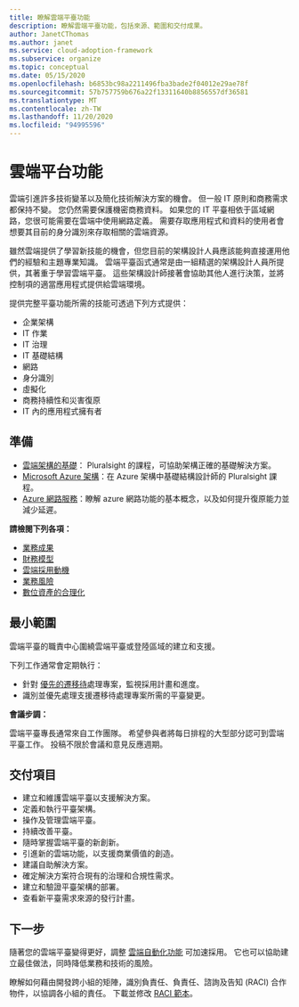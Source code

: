 ```yaml
---
title: 瞭解雲端平臺功能
description: 瞭解雲端平臺功能，包括來源、範圍和交付成果。
author: JanetCThomas
ms.author: janet
ms.service: cloud-adoption-framework
ms.subservice: organize
ms.topic: conceptual
ms.date: 05/15/2020
ms.openlocfilehash: b6853bc98a2211496fba3bade2f04012e29ae78f
ms.sourcegitcommit: 57b757759b676a22f13311640b8856557df36581
ms.translationtype: MT
ms.contentlocale: zh-TW
ms.lasthandoff: 11/20/2020
ms.locfileid: "94995596"
---
```

# <a name="cloud-platform-functions"></a>雲端平台功能

雲端引進許多技術變革以及簡化技術解決方案的機會。 但一般 IT 原則和商務需求都保持不變。 您仍然需要保護機密商務資料。 如果您的 IT 平臺相依于區域網路，您很可能需要在雲端中使用網路定義。 需要存取應用程式和資料的使用者會想要其目前的身分識別來存取相關的雲端資源。

雖然雲端提供了學習新技能的機會，但您目前的架構設計人員應該能夠直接運用他們的經驗和主題專業知識。 雲端平臺函式通常是由一組精選的架構設計人員所提供，其著重于學習雲端平臺。 這些架構設計師接著會協助其他人進行決策，並將控制項的適當應用程式提供給雲端環境。

提供完整平臺功能所需的技能可透過下列方式提供：

- 企業架構
- IT 作業
- IT 治理
- IT 基礎結構
- 網路
- 身分識別
- 虛擬化
- 商務持續性和災害復原
- IT 內的應用程式擁有者

## <a name="preparation"></a>準備

- [雲端架構的基礎](https://www.pluralsight.com/courses/cloud-architecture-foundations)： Pluralsight 的課程，可協助架構正確的基礎解決方案。
- [Microsoft Azure 架構](https://www.pluralsight.com/courses/cloud-architecture-foundations)：在 Azure 架構中基礎結構設計師的 Pluralsight 課程。
- [Azure 網路服務](/learn/modules/intro-to-azure-networking)：瞭解 azure 網路功能的基本概念，以及如何提升復原能力並減少延遲。

**請檢閱下列各項：**

- [業務成果](../strategy/business-outcomes/index.md)
- [財務模型](../strategy/financial-models.md)
- [雲端採用動機](../strategy/motivations.md)
- [業務風險](../govern/policy-compliance/risk-tolerance.md)
- [數位資產的合理化](../digital-estate/index.md)

## <a name="minimum-scope"></a>最小範圍

雲端平臺的職責中心圍繞雲端平臺或登陸區域的建立和支援。

下列工作通常會定期執行：

- 針對 [優先的遷移待](../migrate/migration-considerations/assess/release-iteration-backlog.md)處理專案，監視採用計畫和進度。
- 識別並優先處理支援遷移待處理專案所需的平臺變更。

**會議步調：**

雲端平臺專長通常來自工作團隊。 希望參與者將每日排程的大型部分認可到雲端平臺工作。 投稿不限於會議和意見反應週期。

## <a name="deliverables"></a>交付項目

- 建立和維護雲端平臺以支援解決方案。
- 定義和執行平臺架構。
- 操作及管理雲端平臺。
- 持續改善平臺。
- 隨時掌握雲端平臺的新創新。
- 引進新的雲端功能，以支援商業價值的創造。
- 建議自助解決方案。
- 確定解決方案符合現有的治理和合規性需求。
- 建立和驗證平臺架構的部署。
- 查看新平臺需求來源的發行計畫。

## <a name="next-steps"></a>下一步

隨著您的雲端平臺變得更好，調整 [雲端自動化功能](./cloud-automation.md) 可加速採用。 它也可以協助建立最佳做法，同時降低業務和技術的風險。

瞭解如何藉由開發跨小組的矩陣，識別負責任、負責任、諮詢及告知 (RACI) 合作物件，以協調各小組的責任。 下載並修改 [RACI 範本](https://raw.githubusercontent.com/microsoft/CloudAdoptionFramework/master/organize/raci-template.xlsx)。
